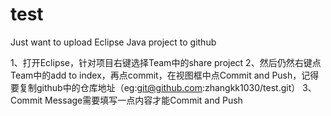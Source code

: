 # test
Just want to upload Eclipse Java project to github 

 
1、打开Eclipse，针对项目右键选择Team中的share project
2、然后仍然右键点Team中的add to index，再点commit，在视图框中点Commit and Push，记得要复制github中的仓库地址（eg:git@github.com:zhangkk1030/test.git）
3、Commit Message需要填写一点内容才能Commit and Push
